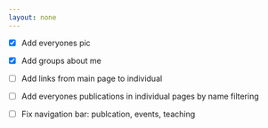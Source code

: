 ```yaml
---
layout: none
---
```


- [x] Add everyones pic
- [x] Add groups about me
- [ ] Add links from main page to individual
- [ ] Add everyones publications in individual pages by name filtering

- [ ] Fix navigation bar: publcation, events, teaching

